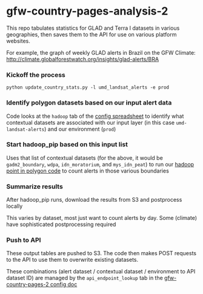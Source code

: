 # gfw-country-pages-analysis-2

This repo tabulates statistics for GLAD and Terra I datasets in various geographies, then saves them to the API for use on various platform websites.

For example, the graph of weekly GLAD alerts in Brazil on the GFW Climate:
http://climate.globalforestwatch.org/insights/glad-alerts/BRA

### Kickoff the process
`python update_country_stats.py -l umd_landsat_alerts -e prod`


### Identify polygon datasets based on our input alert data
Code looks at the `hadoop` tab of the [config spreadsheet](https://docs.google.com/spreadsheets/d/174wtlPMWENa1FCYXHqzwvZB5vi7DjLwX-oQjaUEdxzo/edit#gid=20694842) to identify what contextual datasets are associated with our input layer (in this case `umd-landsat-alerts`) and our environment (`prod`)

### Start hadoop_pip based on this input list
Uses that list of contextual datasets (for the above, it would be `gadm2_boundary`, `wdpa`, `idn_moratorium`, and `mys_idn_peat`) to run our [hadoop point in polygon code](http://github.com/wri/hadoop-pip) to count alerts in those various boundaries

### Summarize results
After hadoop_pip runs, download the results from S3 and postprocess locally

This varies by dataset, most just want to count alerts by day. Some (climate) have sophisticated postprocessing required

### Push to API
These output tables are pushed to S3. The code then makes POST requests to the API to use them to overwrite existing datasets.

These combinations (alert dataset / contextual dataset / environment to API dataset ID) are managed by the `api_endpoint_lookup` tab in the [gfw-country-pages-2 config doc](https://docs.google.com/spreadsheets/d/174wtlPMWENa1FCYXHqzwvZB5vi7DjLwX-oQjaUEdxzo/edit#gid=20694842)
